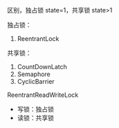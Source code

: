 区别，独占锁 state=1，共享锁 state>1



独占锁：

1. ReentrantLock

共享锁：

1. CountDownLatch
2. Semaphore
3. CyclicBarrier



ReentrantReadWriteLock

- 写锁：独占锁
- 读锁：共享锁

